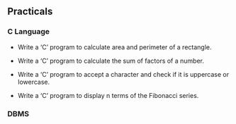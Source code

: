 ## Practicals 

### C Language

- Write a ‘C’ program to calculate area and perimeter of a rectangle.

- Write a ‘C’ program to calculate the sum of factors of a number.

- Write a ‘C’ program to accept a character and check if it is uppercase
or lowercase.

- Write a ‘C’ program to display n terms of the Fibonacci series.

### DBMS
